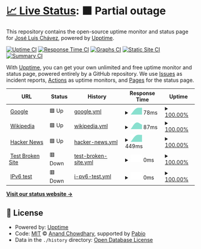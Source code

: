 # [📈 Live Status](https://jayelsea.github.io/TallerGHA02): <!--live status--> **🟧 Partial outage**

This repository contains the open-source uptime monitor and status page for [José Luis Chávez](https://jayelsea.github.io/TallerGHA02), powered by [Upptime](https://github.com/upptime/upptime).

[![Uptime CI](https://github.com/jayelsea/TallerGHA02/workflows/Uptime%20CI/badge.svg)](https://github.com/jayelsea/TallerGHA02/actions?query=workflow%3A%22Uptime+CI%22)
[![Response Time CI](https://github.com/jayelsea/TallerGHA02/workflows/Response%20Time%20CI/badge.svg)](https://github.com/jayelsea/TallerGHA02/actions?query=workflow%3A%22Response+Time+CI%22)
[![Graphs CI](https://github.com/jayelsea/TallerGHA02/workflows/Graphs%20CI/badge.svg)](https://github.com/jayelsea/TallerGHA02/actions?query=workflow%3A%22Graphs+CI%22)
[![Static Site CI](https://github.com/jayelsea/TallerGHA02/workflows/Static%20Site%20CI/badge.svg)](https://github.com/jayelsea/TallerGHA02/actions?query=workflow%3A%22Static+Site+CI%22)
[![Summary CI](https://github.com/jayelsea/TallerGHA02/workflows/Summary%20CI/badge.svg)](https://github.com/jayelsea/TallerGHA02/actions?query=workflow%3A%22Summary+CI%22)

With [Upptime](https://upptime.js.org), you can get your own unlimited and free uptime monitor and status page, powered entirely by a GitHub repository. We use [Issues](https://github.com/jayelsea/TallerGHA02/issues) as incident reports, [Actions](https://github.com/jayelsea/TallerGHA02/actions) as uptime monitors, and [Pages](https://jayelsea.github.io/TallerGHA02) for the status page.

<!--start: status pages-->
<!-- This summary is generated by Upptime (https://github.com/upptime/upptime) -->
<!-- Do not edit this manually, your changes will be overwritten -->
<!-- prettier-ignore -->
| URL | Status | History | Response Time | Uptime |
| --- | ------ | ------- | ------------- | ------ |
| <img alt="" src="https://icons.duckduckgo.com/ip3/www.google.com.ico" height="13"> [Google](https://www.google.com) | 🟩 Up | [google.yml](https://github.com/jayelsea/TallerGHA02/commits/HEAD/history/google.yml) | <details><summary><img alt="Response time graph" src="./graphs/google/response-time-week.png" height="20"> 78ms</summary><br><a href="https://jayelsea.github.io/TallerGHA02/history/google"><img alt="Response time 78" src="https://img.shields.io/endpoint?url=https%3A%2F%2Fraw.githubusercontent.com%2Fjayelsea%2FTallerGHA02%2FHEAD%2Fapi%2Fgoogle%2Fresponse-time.json"></a><br><a href="https://jayelsea.github.io/TallerGHA02/history/google"><img alt="24-hour response time 78" src="https://img.shields.io/endpoint?url=https%3A%2F%2Fraw.githubusercontent.com%2Fjayelsea%2FTallerGHA02%2FHEAD%2Fapi%2Fgoogle%2Fresponse-time-day.json"></a><br><a href="https://jayelsea.github.io/TallerGHA02/history/google"><img alt="7-day response time 78" src="https://img.shields.io/endpoint?url=https%3A%2F%2Fraw.githubusercontent.com%2Fjayelsea%2FTallerGHA02%2FHEAD%2Fapi%2Fgoogle%2Fresponse-time-week.json"></a><br><a href="https://jayelsea.github.io/TallerGHA02/history/google"><img alt="30-day response time 78" src="https://img.shields.io/endpoint?url=https%3A%2F%2Fraw.githubusercontent.com%2Fjayelsea%2FTallerGHA02%2FHEAD%2Fapi%2Fgoogle%2Fresponse-time-month.json"></a><br><a href="https://jayelsea.github.io/TallerGHA02/history/google"><img alt="1-year response time 78" src="https://img.shields.io/endpoint?url=https%3A%2F%2Fraw.githubusercontent.com%2Fjayelsea%2FTallerGHA02%2FHEAD%2Fapi%2Fgoogle%2Fresponse-time-year.json"></a></details> | <details><summary><a href="https://jayelsea.github.io/TallerGHA02/history/google">100.00%</a></summary><a href="https://jayelsea.github.io/TallerGHA02/history/google"><img alt="All-time uptime 100.00%" src="https://img.shields.io/endpoint?url=https%3A%2F%2Fraw.githubusercontent.com%2Fjayelsea%2FTallerGHA02%2FHEAD%2Fapi%2Fgoogle%2Fuptime.json"></a><br><a href="https://jayelsea.github.io/TallerGHA02/history/google"><img alt="24-hour uptime 100.00%" src="https://img.shields.io/endpoint?url=https%3A%2F%2Fraw.githubusercontent.com%2Fjayelsea%2FTallerGHA02%2FHEAD%2Fapi%2Fgoogle%2Fuptime-day.json"></a><br><a href="https://jayelsea.github.io/TallerGHA02/history/google"><img alt="7-day uptime 100.00%" src="https://img.shields.io/endpoint?url=https%3A%2F%2Fraw.githubusercontent.com%2Fjayelsea%2FTallerGHA02%2FHEAD%2Fapi%2Fgoogle%2Fuptime-week.json"></a><br><a href="https://jayelsea.github.io/TallerGHA02/history/google"><img alt="30-day uptime 100.00%" src="https://img.shields.io/endpoint?url=https%3A%2F%2Fraw.githubusercontent.com%2Fjayelsea%2FTallerGHA02%2FHEAD%2Fapi%2Fgoogle%2Fuptime-month.json"></a><br><a href="https://jayelsea.github.io/TallerGHA02/history/google"><img alt="1-year uptime 100.00%" src="https://img.shields.io/endpoint?url=https%3A%2F%2Fraw.githubusercontent.com%2Fjayelsea%2FTallerGHA02%2FHEAD%2Fapi%2Fgoogle%2Fuptime-year.json"></a></details>
| <img alt="" src="https://icons.duckduckgo.com/ip3/en.wikipedia.org.ico" height="13"> [Wikipedia](https://en.wikipedia.org) | 🟩 Up | [wikipedia.yml](https://github.com/jayelsea/TallerGHA02/commits/HEAD/history/wikipedia.yml) | <details><summary><img alt="Response time graph" src="./graphs/wikipedia/response-time-week.png" height="20"> 87ms</summary><br><a href="https://jayelsea.github.io/TallerGHA02/history/wikipedia"><img alt="Response time 87" src="https://img.shields.io/endpoint?url=https%3A%2F%2Fraw.githubusercontent.com%2Fjayelsea%2FTallerGHA02%2FHEAD%2Fapi%2Fwikipedia%2Fresponse-time.json"></a><br><a href="https://jayelsea.github.io/TallerGHA02/history/wikipedia"><img alt="24-hour response time 87" src="https://img.shields.io/endpoint?url=https%3A%2F%2Fraw.githubusercontent.com%2Fjayelsea%2FTallerGHA02%2FHEAD%2Fapi%2Fwikipedia%2Fresponse-time-day.json"></a><br><a href="https://jayelsea.github.io/TallerGHA02/history/wikipedia"><img alt="7-day response time 87" src="https://img.shields.io/endpoint?url=https%3A%2F%2Fraw.githubusercontent.com%2Fjayelsea%2FTallerGHA02%2FHEAD%2Fapi%2Fwikipedia%2Fresponse-time-week.json"></a><br><a href="https://jayelsea.github.io/TallerGHA02/history/wikipedia"><img alt="30-day response time 87" src="https://img.shields.io/endpoint?url=https%3A%2F%2Fraw.githubusercontent.com%2Fjayelsea%2FTallerGHA02%2FHEAD%2Fapi%2Fwikipedia%2Fresponse-time-month.json"></a><br><a href="https://jayelsea.github.io/TallerGHA02/history/wikipedia"><img alt="1-year response time 87" src="https://img.shields.io/endpoint?url=https%3A%2F%2Fraw.githubusercontent.com%2Fjayelsea%2FTallerGHA02%2FHEAD%2Fapi%2Fwikipedia%2Fresponse-time-year.json"></a></details> | <details><summary><a href="https://jayelsea.github.io/TallerGHA02/history/wikipedia">100.00%</a></summary><a href="https://jayelsea.github.io/TallerGHA02/history/wikipedia"><img alt="All-time uptime 100.00%" src="https://img.shields.io/endpoint?url=https%3A%2F%2Fraw.githubusercontent.com%2Fjayelsea%2FTallerGHA02%2FHEAD%2Fapi%2Fwikipedia%2Fuptime.json"></a><br><a href="https://jayelsea.github.io/TallerGHA02/history/wikipedia"><img alt="24-hour uptime 100.00%" src="https://img.shields.io/endpoint?url=https%3A%2F%2Fraw.githubusercontent.com%2Fjayelsea%2FTallerGHA02%2FHEAD%2Fapi%2Fwikipedia%2Fuptime-day.json"></a><br><a href="https://jayelsea.github.io/TallerGHA02/history/wikipedia"><img alt="7-day uptime 100.00%" src="https://img.shields.io/endpoint?url=https%3A%2F%2Fraw.githubusercontent.com%2Fjayelsea%2FTallerGHA02%2FHEAD%2Fapi%2Fwikipedia%2Fuptime-week.json"></a><br><a href="https://jayelsea.github.io/TallerGHA02/history/wikipedia"><img alt="30-day uptime 100.00%" src="https://img.shields.io/endpoint?url=https%3A%2F%2Fraw.githubusercontent.com%2Fjayelsea%2FTallerGHA02%2FHEAD%2Fapi%2Fwikipedia%2Fuptime-month.json"></a><br><a href="https://jayelsea.github.io/TallerGHA02/history/wikipedia"><img alt="1-year uptime 100.00%" src="https://img.shields.io/endpoint?url=https%3A%2F%2Fraw.githubusercontent.com%2Fjayelsea%2FTallerGHA02%2FHEAD%2Fapi%2Fwikipedia%2Fuptime-year.json"></a></details>
| <img alt="" src="https://icons.duckduckgo.com/ip3/news.ycombinator.com.ico" height="13"> [Hacker News](https://news.ycombinator.com) | 🟩 Up | [hacker-news.yml](https://github.com/jayelsea/TallerGHA02/commits/HEAD/history/hacker-news.yml) | <details><summary><img alt="Response time graph" src="./graphs/hacker-news/response-time-week.png" height="20"> 449ms</summary><br><a href="https://jayelsea.github.io/TallerGHA02/history/hacker-news"><img alt="Response time 449" src="https://img.shields.io/endpoint?url=https%3A%2F%2Fraw.githubusercontent.com%2Fjayelsea%2FTallerGHA02%2FHEAD%2Fapi%2Fhacker-news%2Fresponse-time.json"></a><br><a href="https://jayelsea.github.io/TallerGHA02/history/hacker-news"><img alt="24-hour response time 449" src="https://img.shields.io/endpoint?url=https%3A%2F%2Fraw.githubusercontent.com%2Fjayelsea%2FTallerGHA02%2FHEAD%2Fapi%2Fhacker-news%2Fresponse-time-day.json"></a><br><a href="https://jayelsea.github.io/TallerGHA02/history/hacker-news"><img alt="7-day response time 449" src="https://img.shields.io/endpoint?url=https%3A%2F%2Fraw.githubusercontent.com%2Fjayelsea%2FTallerGHA02%2FHEAD%2Fapi%2Fhacker-news%2Fresponse-time-week.json"></a><br><a href="https://jayelsea.github.io/TallerGHA02/history/hacker-news"><img alt="30-day response time 449" src="https://img.shields.io/endpoint?url=https%3A%2F%2Fraw.githubusercontent.com%2Fjayelsea%2FTallerGHA02%2FHEAD%2Fapi%2Fhacker-news%2Fresponse-time-month.json"></a><br><a href="https://jayelsea.github.io/TallerGHA02/history/hacker-news"><img alt="1-year response time 449" src="https://img.shields.io/endpoint?url=https%3A%2F%2Fraw.githubusercontent.com%2Fjayelsea%2FTallerGHA02%2FHEAD%2Fapi%2Fhacker-news%2Fresponse-time-year.json"></a></details> | <details><summary><a href="https://jayelsea.github.io/TallerGHA02/history/hacker-news">100.00%</a></summary><a href="https://jayelsea.github.io/TallerGHA02/history/hacker-news"><img alt="All-time uptime 100.00%" src="https://img.shields.io/endpoint?url=https%3A%2F%2Fraw.githubusercontent.com%2Fjayelsea%2FTallerGHA02%2FHEAD%2Fapi%2Fhacker-news%2Fuptime.json"></a><br><a href="https://jayelsea.github.io/TallerGHA02/history/hacker-news"><img alt="24-hour uptime 100.00%" src="https://img.shields.io/endpoint?url=https%3A%2F%2Fraw.githubusercontent.com%2Fjayelsea%2FTallerGHA02%2FHEAD%2Fapi%2Fhacker-news%2Fuptime-day.json"></a><br><a href="https://jayelsea.github.io/TallerGHA02/history/hacker-news"><img alt="7-day uptime 100.00%" src="https://img.shields.io/endpoint?url=https%3A%2F%2Fraw.githubusercontent.com%2Fjayelsea%2FTallerGHA02%2FHEAD%2Fapi%2Fhacker-news%2Fuptime-week.json"></a><br><a href="https://jayelsea.github.io/TallerGHA02/history/hacker-news"><img alt="30-day uptime 100.00%" src="https://img.shields.io/endpoint?url=https%3A%2F%2Fraw.githubusercontent.com%2Fjayelsea%2FTallerGHA02%2FHEAD%2Fapi%2Fhacker-news%2Fuptime-month.json"></a><br><a href="https://jayelsea.github.io/TallerGHA02/history/hacker-news"><img alt="1-year uptime 100.00%" src="https://img.shields.io/endpoint?url=https%3A%2F%2Fraw.githubusercontent.com%2Fjayelsea%2FTallerGHA02%2FHEAD%2Fapi%2Fhacker-news%2Fuptime-year.json"></a></details>
| <img alt="" src="https://icons.duckduckgo.com/ip3/thissitedoesnotexist.koj.co.ico" height="13"> [Test Broken Site](https://thissitedoesnotexist.koj.co) | 🟥 Down | [test-broken-site.yml](https://github.com/jayelsea/TallerGHA02/commits/HEAD/history/test-broken-site.yml) | <details><summary><img alt="Response time graph" src="./graphs/test-broken-site/response-time-week.png" height="20"> 0ms</summary><br><a href="https://jayelsea.github.io/TallerGHA02/history/test-broken-site"><img alt="Response time 0" src="https://img.shields.io/endpoint?url=https%3A%2F%2Fraw.githubusercontent.com%2Fjayelsea%2FTallerGHA02%2FHEAD%2Fapi%2Ftest-broken-site%2Fresponse-time.json"></a><br><a href="https://jayelsea.github.io/TallerGHA02/history/test-broken-site"><img alt="24-hour response time 0" src="https://img.shields.io/endpoint?url=https%3A%2F%2Fraw.githubusercontent.com%2Fjayelsea%2FTallerGHA02%2FHEAD%2Fapi%2Ftest-broken-site%2Fresponse-time-day.json"></a><br><a href="https://jayelsea.github.io/TallerGHA02/history/test-broken-site"><img alt="7-day response time 0" src="https://img.shields.io/endpoint?url=https%3A%2F%2Fraw.githubusercontent.com%2Fjayelsea%2FTallerGHA02%2FHEAD%2Fapi%2Ftest-broken-site%2Fresponse-time-week.json"></a><br><a href="https://jayelsea.github.io/TallerGHA02/history/test-broken-site"><img alt="30-day response time 0" src="https://img.shields.io/endpoint?url=https%3A%2F%2Fraw.githubusercontent.com%2Fjayelsea%2FTallerGHA02%2FHEAD%2Fapi%2Ftest-broken-site%2Fresponse-time-month.json"></a><br><a href="https://jayelsea.github.io/TallerGHA02/history/test-broken-site"><img alt="1-year response time 0" src="https://img.shields.io/endpoint?url=https%3A%2F%2Fraw.githubusercontent.com%2Fjayelsea%2FTallerGHA02%2FHEAD%2Fapi%2Ftest-broken-site%2Fresponse-time-year.json"></a></details> | <details><summary><a href="https://jayelsea.github.io/TallerGHA02/history/test-broken-site">100.00%</a></summary><a href="https://jayelsea.github.io/TallerGHA02/history/test-broken-site"><img alt="All-time uptime 100.00%" src="https://img.shields.io/endpoint?url=https%3A%2F%2Fraw.githubusercontent.com%2Fjayelsea%2FTallerGHA02%2FHEAD%2Fapi%2Ftest-broken-site%2Fuptime.json"></a><br><a href="https://jayelsea.github.io/TallerGHA02/history/test-broken-site"><img alt="24-hour uptime 100.00%" src="https://img.shields.io/endpoint?url=https%3A%2F%2Fraw.githubusercontent.com%2Fjayelsea%2FTallerGHA02%2FHEAD%2Fapi%2Ftest-broken-site%2Fuptime-day.json"></a><br><a href="https://jayelsea.github.io/TallerGHA02/history/test-broken-site"><img alt="7-day uptime 100.00%" src="https://img.shields.io/endpoint?url=https%3A%2F%2Fraw.githubusercontent.com%2Fjayelsea%2FTallerGHA02%2FHEAD%2Fapi%2Ftest-broken-site%2Fuptime-week.json"></a><br><a href="https://jayelsea.github.io/TallerGHA02/history/test-broken-site"><img alt="30-day uptime 100.00%" src="https://img.shields.io/endpoint?url=https%3A%2F%2Fraw.githubusercontent.com%2Fjayelsea%2FTallerGHA02%2FHEAD%2Fapi%2Ftest-broken-site%2Fuptime-month.json"></a><br><a href="https://jayelsea.github.io/TallerGHA02/history/test-broken-site"><img alt="1-year uptime 100.00%" src="https://img.shields.io/endpoint?url=https%3A%2F%2Fraw.githubusercontent.com%2Fjayelsea%2FTallerGHA02%2FHEAD%2Fapi%2Ftest-broken-site%2Fuptime-year.json"></a></details>
| <img alt="" src="https://icons.duckduckgo.com/ip3/null.ico" height="13"> [IPv6 test](forwardemail.net) | 🟥 Down | [i-pv6-test.yml](https://github.com/jayelsea/TallerGHA02/commits/HEAD/history/i-pv6-test.yml) | <details><summary><img alt="Response time graph" src="./graphs/i-pv6-test/response-time-week.png" height="20"> 0ms</summary><br><a href="https://jayelsea.github.io/TallerGHA02/history/i-pv6-test"><img alt="Response time 0" src="https://img.shields.io/endpoint?url=https%3A%2F%2Fraw.githubusercontent.com%2Fjayelsea%2FTallerGHA02%2FHEAD%2Fapi%2Fi-pv6-test%2Fresponse-time.json"></a><br><a href="https://jayelsea.github.io/TallerGHA02/history/i-pv6-test"><img alt="24-hour response time 0" src="https://img.shields.io/endpoint?url=https%3A%2F%2Fraw.githubusercontent.com%2Fjayelsea%2FTallerGHA02%2FHEAD%2Fapi%2Fi-pv6-test%2Fresponse-time-day.json"></a><br><a href="https://jayelsea.github.io/TallerGHA02/history/i-pv6-test"><img alt="7-day response time 0" src="https://img.shields.io/endpoint?url=https%3A%2F%2Fraw.githubusercontent.com%2Fjayelsea%2FTallerGHA02%2FHEAD%2Fapi%2Fi-pv6-test%2Fresponse-time-week.json"></a><br><a href="https://jayelsea.github.io/TallerGHA02/history/i-pv6-test"><img alt="30-day response time 0" src="https://img.shields.io/endpoint?url=https%3A%2F%2Fraw.githubusercontent.com%2Fjayelsea%2FTallerGHA02%2FHEAD%2Fapi%2Fi-pv6-test%2Fresponse-time-month.json"></a><br><a href="https://jayelsea.github.io/TallerGHA02/history/i-pv6-test"><img alt="1-year response time 0" src="https://img.shields.io/endpoint?url=https%3A%2F%2Fraw.githubusercontent.com%2Fjayelsea%2FTallerGHA02%2FHEAD%2Fapi%2Fi-pv6-test%2Fresponse-time-year.json"></a></details> | <details><summary><a href="https://jayelsea.github.io/TallerGHA02/history/i-pv6-test">100.00%</a></summary><a href="https://jayelsea.github.io/TallerGHA02/history/i-pv6-test"><img alt="All-time uptime 100.00%" src="https://img.shields.io/endpoint?url=https%3A%2F%2Fraw.githubusercontent.com%2Fjayelsea%2FTallerGHA02%2FHEAD%2Fapi%2Fi-pv6-test%2Fuptime.json"></a><br><a href="https://jayelsea.github.io/TallerGHA02/history/i-pv6-test"><img alt="24-hour uptime 100.00%" src="https://img.shields.io/endpoint?url=https%3A%2F%2Fraw.githubusercontent.com%2Fjayelsea%2FTallerGHA02%2FHEAD%2Fapi%2Fi-pv6-test%2Fuptime-day.json"></a><br><a href="https://jayelsea.github.io/TallerGHA02/history/i-pv6-test"><img alt="7-day uptime 100.00%" src="https://img.shields.io/endpoint?url=https%3A%2F%2Fraw.githubusercontent.com%2Fjayelsea%2FTallerGHA02%2FHEAD%2Fapi%2Fi-pv6-test%2Fuptime-week.json"></a><br><a href="https://jayelsea.github.io/TallerGHA02/history/i-pv6-test"><img alt="30-day uptime 100.00%" src="https://img.shields.io/endpoint?url=https%3A%2F%2Fraw.githubusercontent.com%2Fjayelsea%2FTallerGHA02%2FHEAD%2Fapi%2Fi-pv6-test%2Fuptime-month.json"></a><br><a href="https://jayelsea.github.io/TallerGHA02/history/i-pv6-test"><img alt="1-year uptime 100.00%" src="https://img.shields.io/endpoint?url=https%3A%2F%2Fraw.githubusercontent.com%2Fjayelsea%2FTallerGHA02%2FHEAD%2Fapi%2Fi-pv6-test%2Fuptime-year.json"></a></details>

<!--end: status pages-->

[**Visit our status website →**](https://jayelsea.github.io/TallerGHA02)

## 📄 License

- Powered by: [Upptime](https://github.com/upptime/upptime)
- Code: [MIT](./LICENSE) © [Anand Chowdhary](https://anandchowdhary.com), supported by [Pabio](https://pabio.com)
- Data in the `./history` directory: [Open Database License](https://opendatacommons.org/licenses/odbl/1-0/)
